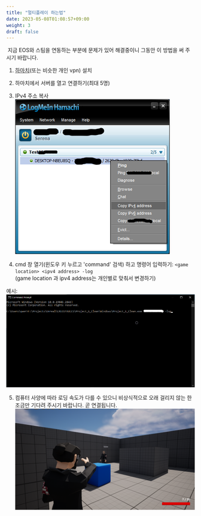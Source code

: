 ```yaml
---
title: "멀티플레이 하는법"
date: 2023-05-08T01:08:57+09:00
weight: 3
draft: false
---
```

    
 지금 EOS와 스팀을 연동하는 부분에 문제가 있어 해결중이니 그동안 이 방법을 써 주시기 바랍니다.    
    
1. [하마치](https://www.vpn.net/)(또는 비슷한 개인 vpn) 설치

2. 하마치에서 서버를 열고 연결하기(최대 5명)    

3. IPv4 주소 복사    
![image](images/hamachi.png)

4. cmd 창 열기(윈도우 키 누르고 'command' 검색) 하고 명령어 입력하기: ``` <game location> <ipv4 address> -log ```    
(game location 과 ipv4 address는 개인별로 맞춰서 변경하기)    
    
예시:
![image](images/cmd.png)

5. 컴퓨터 사양에 따라 로딩 속도가 다를 수 있으니 비상식적으로 오래 걸리지 않는 한 조금만 기다려 주시기 바랍니다. 곧 연결됩니다.    
![image](images/play.png)